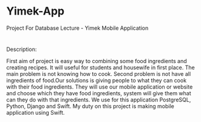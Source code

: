# Yimek-App
Project For Database Lecture - Yimek Mobile Application
# 
Description:

First aim of project is easy way to combining some food ingredients and creating recipes. It will useful for students and housewife in first place. The main problem is not knowing how to cook. Second problem is not have all ingredients of food.Our solutions is giving people to what they can cook with their food ingredients. They will use our mobile application or website and choose which they have food ingredients, system will give them what can they do with that ingredients. We use for this application PostgreSQL, Python, Django and Swift. My duty on this project is making mobile application using Swift.

